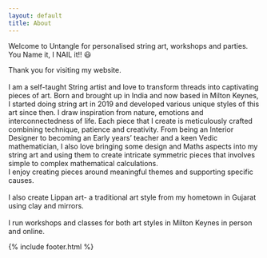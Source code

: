 ```yaml
---
layout: default
title: About
---
```


Welcome to Untangle for personalised string art, workshops and parties. You Name it, I NAIL it!! 😃


<div class="about-artistic">
Thank you for visiting my website.<br><br>
I am a self-taught String artist and love to transform threads into captivating pieces of art. Born and brought up in India and now based in Milton Keynes, I started doing string art in 2019 and developed various unique styles of this art since then. I draw inspiration from nature, emotions and interconnectedness of life. Each piece that I create is meticulously crafted combining technique, patience and creativity. From being an Interior Designer to becoming an Early years’ teacher and a keen Vedic mathematician, I also love bringing some design and Maths aspects into my string art and using them to create intricate symmetric pieces that involves simple to complex mathematical calculations.<br>
I enjoy creating pieces around meaningful themes and supporting specific causes.<br><br>
I also create Lippan art- a traditional art style from my hometown in Gujarat using clay and mirrors.<br><br>
I run workshops and classes for both art styles in Milton Keynes in person and online.
</div>

{% include footer.html %}
